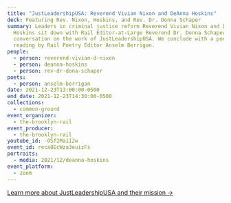 ```yaml
---
title: "JustLeadershipUSA: Reverend Vivian Nixon and DeAnna Hoskins"
deck: Featuring Rev. Nixon, Hoskins, and Rev. Dr. Donna Schaper
summary: Leaders in criminal justice reform Reverend Vivian Nixon and DeAnna
  Hoskins sit down with Rail Editor-at-Large Reverend Dr. Donna Schaper for a
  conversation on the work of JustLeadershipUSA. We conclude with a poetry
  reading by Rail Poetry Editor Anselm Berrigan.
people:
  - person: reverend-vivian-d-nixon
  - person: deanna-hoskins
  - person: rev-dr-dona-schaper
poets:
  - person: anselm-berrigan
date: 2021-12-23T13:00:00-0500
end_date: 2021-12-23T14:30:00-0500
collections:
  - common-ground
event_organizer:
  - the-brooklyn-rail
event_producer:
  - the-brooklyn-rail
youtube_id: -0Sf2Ma1I2w
event_id: reca0EcWza3euizFs
portraits:
  - media: 2021/12/deanna-hoskins
event_platform:
  - zoom
---
```

[Learn more about JustLeadershipUSA and their mission →](https://jlusa.org/about/)